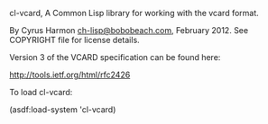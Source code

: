 
cl-vcard, A Common Lisp library for working with the vcard format.

By Cyrus Harmon <ch-lisp@bobobeach.com>, February 2012. See COPYRIGHT
file for license details.

Version 3 of the VCARD specification can be found here:

http://tools.ietf.org/html/rfc2426

To load cl-vcard:

(asdf:load-system 'cl-vcard)

